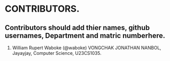 # CONTRIBUTORS.
## Contributors should add thier names, github usernames, Department and matric numberhere.
<ol>
<li>William Rupert Waboke (@waboke)
VONGCHAK JONATHAN NANBOL, Jayayjay, Computer Science, U23CS1035.

</ol>
